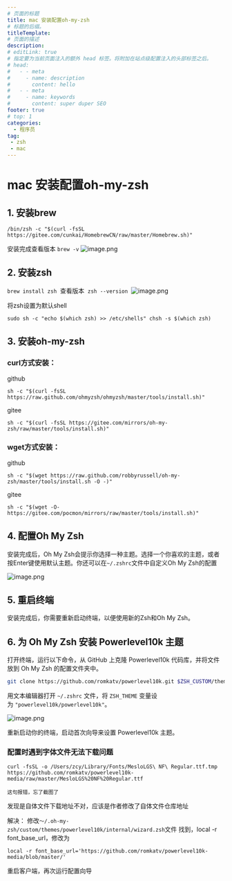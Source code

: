 ```yaml
---
# 页面的标题
title: mac 安装配置oh-my-zsh
# 标题的后缀。
titleTemplate:
# 页面的描述
description:
# editLink: true
# 指定要为当前页面注入的额外 head 标签。将附加在站点级配置注入的头部标签之后。
# head:
#   - - meta
#     - name: description
#       content: hello
#   - - meta
#     - name: keywords
#       content: super duper SEO
footer: true
# top: 1
categories:
  - 程序员
tag:
 - zsh
 - mac
---
```



# mac 安装配置oh-my-zsh

## 1. 安装brew
```
/bin/zsh -c "$(curl -fsSL https://gitee.com/cunkai/HomebrewCN/raw/master/Homebrew.sh)"
```
安装完成查看版本
`brew -v`
![image.png](https://qifei-blog-1256009448.cos.ap-chengdu.myqcloud.com/qifei-blog/20240521091043.png)

## 2. 安装zsh
`brew install zsh`
 查看版本
 `zsh --version`
 ![image.png](https://qifei-blog-1256009448.cos.ap-chengdu.myqcloud.com/qifei-blog/20240521091152.png)

将zsh设置为默认shell
```
sudo sh -c "echo $(which zsh) >> /etc/shells" chsh -s $(which zsh)
```
## 3. 安装oh-my-zsh

### curl方式安装：

github
```
sh -c "$(curl -fsSL https://raw.github.com/ohmyzsh/ohmyzsh/master/tools/install.sh)"
```
gitee
```
sh -c "$(curl -fsSL https://gitee.com/mirrors/oh-my-zsh/raw/master/tools/install.sh)"
```

### wget方式安装：

github
```
sh -c "$(wget https://raw.github.com/robbyrussell/oh-my-zsh/master/tools/install.sh -O -)"
```
gitee
```
sh -c "$(wget -O- https://gitee.com/pocmon/mirrors/raw/master/tools/install.sh)"
```

## 4. 配置Oh My Zsh

安装完成后，Oh My Zsh会提示你选择一种主题。选择一个你喜欢的主题，或者按Enter键使用默认主题。你还可以在`~/.zshrc`文件中自定义Oh My Zsh的配置

![image.png](https://qifei-blog-1256009448.cos.ap-chengdu.myqcloud.com/qifei-blog/20240521092057.png)

## 5. 重启终端

安装完成后，你需要重新启动终端，以便使用新的Zsh和Oh My Zsh。

## 6. 为 Oh My Zsh 安装 Powerlevel10k 主题

打开终端，运行以下命令，从 GitHub 上克隆 Powerlevel10k 代码库，并将文件放到 Oh My Zsh 的配置文件夹中。

```sh
git clone https://github.com/romkatv/powerlevel10k.git $ZSH_CUSTOM/themes/powerlevel10k
```

用文本编辑器打开 `~/.zshrc` 文件，将 `ZSH_THEME` 变量设为 `"powerlevel10k/powerlevel10k"`。

![image.png](https://qifei-blog-1256009448.cos.ap-chengdu.myqcloud.com/qifei-blog/20240521182628.png)

重新启动你的终端，启动首次向导来设置 Powerlevel10k 主题。

### 配置时遇到字体文件无法下载问题

```
curl -fsSL -o /Users/zcy/Library/Fonts/MesloLGS\ NF\ Regular.ttf.tmp https://github.com/romkatv/powerlevel10k-media/raw/master/MesloLGS%20NF%20Regular.ttf

这句报错，忘了截图了
```

发现是自体文件下载地址不对，应该是作者修改了自体文件仓库地址

解决：
修改`～/.oh-my-zsh/custom/themes/powerlevel10k/internal/wizard.zsh`文件
找到，local -r font_base_url，修改为
```
local -r font_base_url='https://github.com/romkatv/powerlevel10k-media/blob/master/'
```

重启客户端，再次运行配置向导